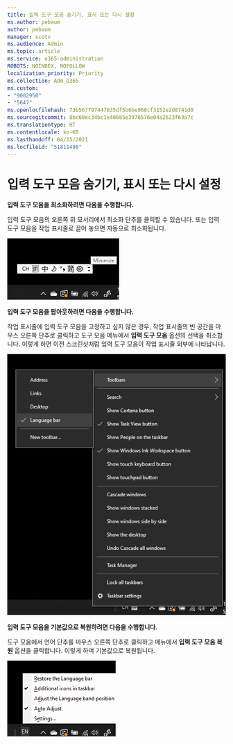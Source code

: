 ```yaml
---
title: 입력 도구 모음 숨기기, 표시 또는 다시 설정
ms.author: pebaum
author: pebaum
manager: scotv
ms.audience: Admin
ms.topic: article
ms.service: o365-administration
ROBOTS: NOINDEX, NOFOLLOW
localization_priority: Priority
ms.collection: Adm_O365
ms.custom:
- "9002950"
- "5647"
ms.openlocfilehash: 73b567797447635df5b6be960cf3152e2d8741d0
ms.sourcegitcommit: 8bc60ec34bc1e40685e3976576e04a2623f63a7c
ms.translationtype: HT
ms.contentlocale: ko-KR
ms.lasthandoff: 04/15/2021
ms.locfileid: "51811498"
---
```

# <a name="hide-display-or-reset-the-language-bar"></a>입력 도구 모음 숨기기, 표시 또는 다시 설정

**입력 도구 모음을 최소화하려면 다음을 수행합니다.**

입력 도구 모음의 오른쪽 위 모서리에서 최소화 단추를 클릭할 수 있습니다. 또는 입력 도구 모음을 작업 표시줄로 끌어 놓으면 자동으로 최소화됩니다.

![입력 도구 모음 최소화](media/minimize-language-bar.png)

**입력 도구 모음을 팝아웃하려면 다음을 수행합니다.**

작업 표시줄에 입력 도구 모음을 고정하고 싶지 않은 경우, 작업 표시줄의 빈 공간을 마우스 오른쪽 단추로 클릭하고 도구 모음 메뉴에서 **입력 도구 모음** 옵션의 선택을 취소합니다. 이렇게 하면 이전 스크린샷처럼 입력 도구 모음이 작업 표시줄 외부에 나타납니다.

![입력 도구 모음 팝아웃](media/pop-out-language-bar.png)

**입력 도구 모음을 기본값으로 복원하려면 다음을 수행합니다.**

도구 모음에서 언어 단추를 마우스 오른쪽 단추로 클릭하고 메뉴에서 **입력 도구 모음 복원** 옵션을 클릭합니다. 이렇게 하며 기본값으로 복원됩니다.

![입력 도구 모음 복원](media/restore-language-bar.png)
